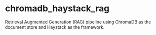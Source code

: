 # chromadb_haystack_rag
Retrieval Augmented Generation (RAG) pipeline using ChromaDB as the document store and Haystack as the framework.
